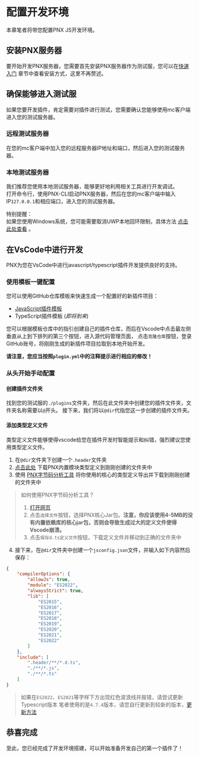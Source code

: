# 配置开发环境  

本章笔者将带您配置PNX JS开发环境。  

## 安装PNX服务器  

要开始开发PNX服务器，您需要首先安装PNX服务器作为测试服，您可以在[快速入门](../../../快速入门.html)
章节中查看安装方式，这里不再赘述。  

## 确保能够进入测试服  

如果您要开发插件，肯定需要对插件进行测试，您需要确认您能够使用mc客户端进入您的测试服务器。  

### 远程测试服务器  

在您的mc客户端中加入您的远程服务器IP地址和端口，然后进入您的测试服务器。  

### 本地测试服务器  

我们推荐您使用本地测试服务器，能够更好地利用相关工具进行开发调试。  
打开命令行，使用PNX-CLI启动PNX服务器，然后在您的mc客户端中输入IP`127.0.0.1`和相应端口，进入您的测试服务器。  

特别提醒：  
如果您使用Windows系统，您可能需要取消UWP本地回环限制，具体方法 [点击此处查看](https://www.mcbbs.net/thread-719888-1-1.html) 。  

## 在VsCode中进行开发  

PNX为您在VsCode中进行javascript/typescript插件开发提供良好的支持。  

### 使用模板一键配置  

您可以使用GitHub仓库模板来快速生成一个配置好的新插件项目：

- [JavaScript插件模板](https://github.com/PowerNukkitX/JavaScript-Template)
- TypeScript插件模板 (*即将到来*)

您可以根据模板仓库中的指引创建自己的插件仓库，而后在Vscode中点击最左侧垂直从上到下排列的第三个按钮，进入源代码管理页面，
点击`克隆仓库`按钮，登录GitHub账号，将刚刚生成的新插件项目拉取到本地开始开发。  

**请注意，您应当按照`plugin.yml`中的注释提示进行相应的修改！**

### 从头开始手动配置

#### 创建插件文件夹  

找到您的测试服的`./plugins`文件夹，然后在此文件夹中创建您的插件文件夹，文件夹名称需要以`@`开头。
接下来，我们将以`@dir`代指您这一步创建的插件文件夹。  

#### 添加类型定义文件  

类型定义文件能够使得vscode给您在插件开发时智能提示和纠错，强烈建议您使用类型定义文件。  

1. 在`@dir`文件夹下创建一个`.header`文件夹
2. [点击此处](https://assets.powernukkitx.cn/stable/pnx.d.ts) 下载PNX内置模块类型定义到刚刚创建的文件夹中
3. 使用 [PNX字节码分析工具](https://www.powernukkitx.cn/tools/jarInsight) 将你使用的核心的类型定义导出并下载到刚刚创建的文件夹中

> 如何使用PNX字节码分析工具？
> 1. [打开网页](https://www.powernukkitx.cn/tools/jarInsight)
> 2. 点击`选择文件`按钮，选择PNX核心Jar包。**注意，你应该使用4-5MB的没有内置依赖库的核心jar包，否则会导致生成过大的定义文件使得Vscode崩溃。**
> 3. 点击`保存d.ts定义文件`按钮，下载定义文件并移动到正确的文件夹中

4. 接下来，在`@dir`文件夹中创建一个`jsconfig.json`文件，并输入如下内容然后保存：  

```json
{
    "compilerOptions": {
        "allowJs": true,
        "module": "ES2022",
        "alwaysStrict": true,
        "lib": [
            "ES2015",
            "ES2016",
            "ES2017",
            "ES2018",
            "ES2019",
            "ES2020",
            "ES2021",
            "ES2022"
        ]
    },
    "include": [
        ".header/**/*.d.ts",
        "./**/*.js",
        "./**/*.ts"
    ]
}
```

> 如果在`ES2022`、`ES2021`等字样下方出现红色波浪线并报错，请尝试更新Typescript版本
> 笔者使用的是`4.7.4`版本，请您自行更新到较新的版本，[更新方法](https://code.visualstudio.com/docs/typescript/typescript-compiling#_using-newer-typescript-versions)

## 恭喜完成  

至此，您已经完成了开发环境搭建，可以开始准备开发自己的第一个插件了！  

